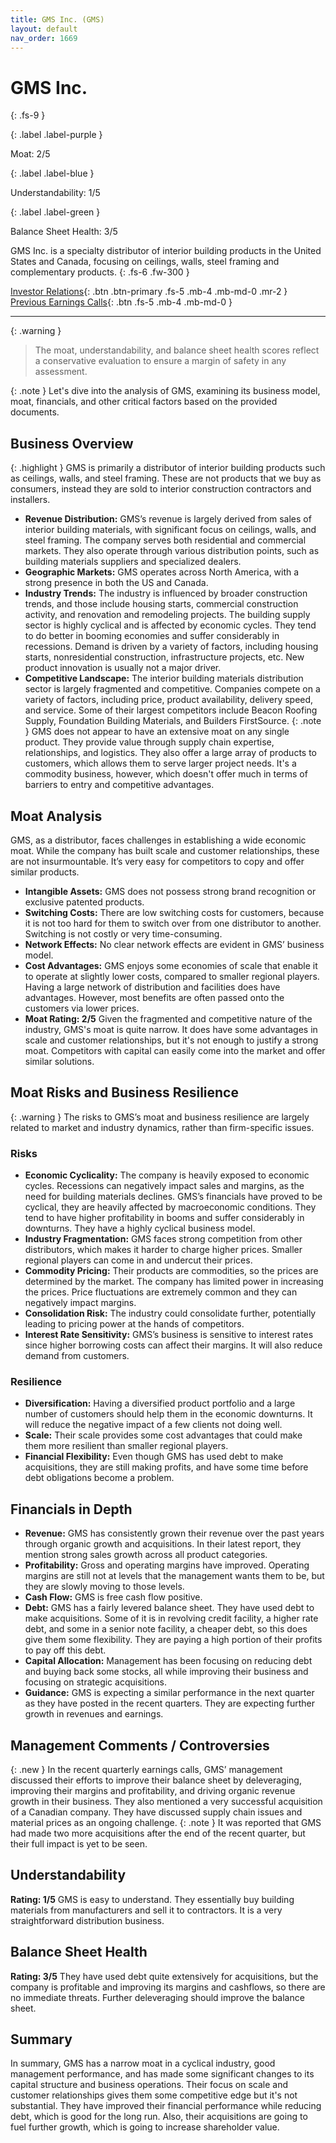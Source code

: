 ```yaml
---
title: GMS Inc. (GMS)
layout: default
nav_order: 1669
---
```


# GMS Inc.
{: .fs-9 }

{: .label .label-purple }

Moat: 2/5

{: .label .label-blue }

Understandability: 1/5

{: .label .label-green }

Balance Sheet Health: 3/5

GMS Inc. is a specialty distributor of interior building products in the United States and Canada, focusing on ceilings, walls, steel framing and complementary products.
{: .fs-6 .fw-300 }

[Investor Relations](https://www.google.com/search?q=GMS+investor+relations){: .btn .btn-primary .fs-5 .mb-4 .mb-md-0 .mr-2 }
[Previous Earnings Calls](https://discountingcashflows.com/company/GMS/transcripts/){: .btn .fs-5 .mb-4 .mb-md-0 }

---

{: .warning }
>The moat, understandability, and balance sheet health scores reflect a conservative evaluation to ensure a margin of safety in any assessment.


{: .note }
Let's dive into the analysis of GMS, examining its business model, moat, financials, and other critical factors based on the provided documents.

## Business Overview
{: .highlight }
GMS is primarily a distributor of interior building products such as ceilings, walls, and steel framing. These are not products that we buy as consumers, instead they are sold to interior construction contractors and installers.
- **Revenue Distribution:** GMS’s revenue is largely derived from sales of interior building materials, with significant focus on ceilings, walls, and steel framing. The company serves both residential and commercial markets. They also operate through various distribution points, such as building materials suppliers and specialized dealers. 
- **Geographic Markets:** GMS operates across North America, with a strong presence in both the US and Canada.
- **Industry Trends:** The industry is influenced by broader construction trends, and those include housing starts, commercial construction activity, and renovation and remodeling projects. The building supply sector is highly cyclical and is affected by economic cycles. They tend to do better in booming economies and suffer considerably in recessions. Demand is driven by a variety of factors, including housing starts, nonresidential construction, infrastructure projects, etc. New product innovation is usually not a major driver.
- **Competitive Landscape:** The interior building materials distribution sector is largely fragmented and competitive. Companies compete on a variety of factors, including price, product availability, delivery speed, and service. Some of their largest competitors include Beacon Roofing Supply, Foundation Building Materials, and Builders FirstSource. 
{: .note }
GMS does not appear to have an extensive moat on any single product. They provide value through supply chain expertise, relationships, and logistics. They also offer a large array of products to customers, which allows them to serve larger project needs. It's a commodity business, however, which doesn't offer much in terms of barriers to entry and competitive advantages.
## Moat Analysis
GMS, as a distributor, faces challenges in establishing a wide economic moat. While the company has built scale and customer relationships, these are not insurmountable. It’s very easy for competitors to copy and offer similar products.
* **Intangible Assets:**  GMS does not possess strong brand recognition or exclusive patented products.
* **Switching Costs:** There are low switching costs for customers, because it is not too hard for them to switch over from one distributor to another. Switching is not costly or very time-consuming.
* **Network Effects:** No clear network effects are evident in GMS’ business model.
* **Cost Advantages:**  GMS enjoys some economies of scale that enable it to operate at slightly lower costs, compared to smaller regional players. Having a large network of distribution and facilities does have advantages. However, most benefits are often passed onto the customers via lower prices. 
* **Moat Rating: 2/5**  Given the fragmented and competitive nature of the industry, GMS's moat is quite narrow. It does have some advantages in scale and customer relationships, but it's not enough to justify a strong moat. Competitors with capital can easily come into the market and offer similar solutions.
## Moat Risks and Business Resilience
{: .warning }
The risks to GMS’s moat and business resilience are largely related to market and industry dynamics, rather than firm-specific issues.
### Risks
- **Economic Cyclicality:** The company is heavily exposed to economic cycles. Recessions can negatively impact sales and margins, as the need for building materials declines. GMS’s financials have proved to be cyclical, they are heavily affected by macroeconomic conditions. They tend to have higher profitability in booms and suffer considerably in downturns. They have a highly cyclical business model.
- **Industry Fragmentation:** GMS faces strong competition from other distributors, which makes it harder to charge higher prices. Smaller regional players can come in and undercut their prices.
- **Commodity Pricing:** Their products are commodities, so the prices are determined by the market. The company has limited power in increasing the prices. Price fluctuations are extremely common and they can negatively impact margins.
- **Consolidation Risk:** The industry could consolidate further, potentially leading to pricing power at the hands of competitors.
- **Interest Rate Sensitivity:** GMS’s business is sensitive to interest rates since higher borrowing costs can affect their margins. It will also reduce demand from customers.
### Resilience
- **Diversification:** Having a diversified product portfolio and a large number of customers should help them in the economic downturns. It will reduce the negative impact of a few clients not doing well.
- **Scale:** Their scale provides some cost advantages that could make them more resilient than smaller regional players.
- **Financial Flexibility:** Even though GMS has used debt to make acquisitions, they are still making profits, and have some time before debt obligations become a problem.

## Financials in Depth
- **Revenue:**  GMS has consistently grown their revenue over the past years through organic growth and acquisitions. In their latest report, they mention strong sales growth across all product categories.
- **Profitability:** Gross and operating margins have improved. Operating margins are still not at levels that the management wants them to be, but they are slowly moving to those levels.
- **Cash Flow:** GMS is free cash flow positive.
- **Debt:** GMS has a fairly levered balance sheet. They have used debt to make acquisitions. Some of it is in revolving credit facility, a higher rate debt, and some in a senior note facility, a cheaper debt, so this does give them some flexibility. They are paying a high portion of their profits to pay off this debt. 
- **Capital Allocation:** Management has been focusing on reducing debt and buying back some stocks, all while improving their business and focusing on strategic acquisitions.
- **Guidance:** GMS is expecting a similar performance in the next quarter as they have posted in the recent quarters. They are expecting further growth in revenues and earnings.

## Management Comments / Controversies
{: .new }
In the recent quarterly earnings calls, GMS’ management discussed their efforts to improve their balance sheet by deleveraging, improving their margins and profitability, and driving organic revenue growth in their business. They also mentioned a very successful acquisition of a Canadian company. They have discussed supply chain issues and material prices as an ongoing challenge.
{: .note }
It was reported that GMS had made two more acquisitions after the end of the recent quarter, but their full impact is yet to be seen.
## Understandability
**Rating: 1/5** GMS is easy to understand. They essentially buy building materials from manufacturers and sell it to contractors. It is a very straightforward distribution business. 

## Balance Sheet Health
**Rating: 3/5** They have used debt quite extensively for acquisitions, but the company is profitable and improving its margins and cashflows, so there are no immediate threats. Further deleveraging should improve the balance sheet.

## Summary
In summary, GMS has a narrow moat in a cyclical industry, good management performance, and has made some significant changes to its capital structure and business operations. Their focus on scale and customer relationships gives them some competitive edge but it's not substantial. They have improved their financial performance while reducing debt, which is good for the long run. Also, their acquisitions are going to fuel further growth, which is going to increase shareholder value.
